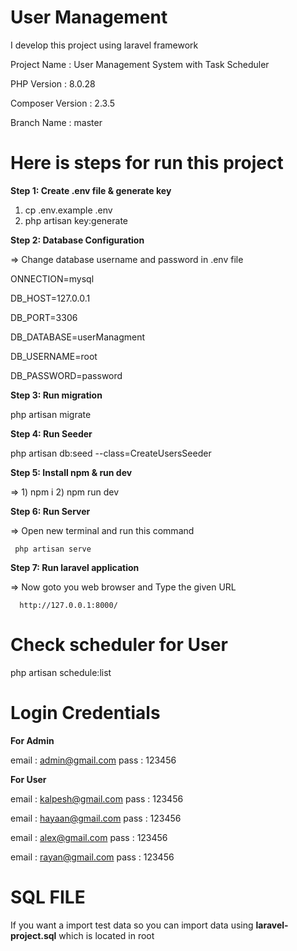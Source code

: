 # User Management

I develop this project using laravel framework

Project Name : User Management System with Task Scheduler

PHP Version : 8.0.28

Composer Version : 2.3.5

Branch Name : master

# Here is steps for run this project

**Step 1: Create .env file & generate key**

1) cp .env.example .env
2) php artisan key:generate

**Step 2: Database Configuration**

=> Change database username and password in .env file

ONNECTION=mysql

DB_HOST=127.0.0.1

DB_PORT=3306

DB_DATABASE=userManagment

DB_USERNAME=root

DB_PASSWORD=password

**Step 3: Run migration**

php artisan migrate

**Step 4: Run Seeder**

php artisan db:seed --class=CreateUsersSeeder

**Step 5: Install npm & run dev**

=> 1) npm i
2) npm run dev

**Step 6: Run Server**

=> Open new terminal and run this command

     php artisan serve

**Step 7: Run laravel application**

=> Now goto you web browser and Type the given URL

      http://127.0.0.1:8000/

# Check scheduler for User

php artisan schedule:list

# Login Credentials

**For Admin**

email : admin@gmail.com
pass : 123456

**For User**

email : kalpesh@gmail.com
pass : 123456

email : hayaan@gmail.com
pass : 123456

email : alex@gmail.com
pass : 123456

email : rayan@gmail.com
pass : 123456

SQL FILE 
==================================

If you want a import test data so you can import data using **laravel-project.sql** which is located in root 
